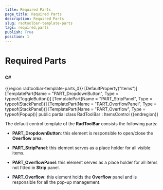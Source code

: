 ```yaml
---
title: Required Parts
page_title: Required Parts
description: Required Parts
slug: radtoolbar-template-parts
tags: required,parts
publish: True
position: 1
---
```


# Required Parts



## 

#### __C#__

{{region radtoolbar-template-parts_0}}
	[DefaultProperty("Items")]
	[TemplatePart(Name = "PART_DropdownButton", Type = typeof(ToggleButton))]
	[TemplatePart(Name = "PART_StripPanel", Type = typeof(StackPanel))]
	[TemplatePart(Name = "PART_OverflowPanel", Type = typeof(StackPanel))]
	[TemplatePart(Name = "PART_Overflow", Type = typeof(Popup))]
	public partial class RadToolBar : ItemsControl
	{{endregion}}



The default control template of the __RadToolBar__ consists the following parts:


* __PART_DropdownButton__: this element is responsible to open/close the __Overflow__ area.

* __PART_StripPanel__: this element serves as a place holder for all visible items.

* __PART_OverflowPanel__: this element serves as a place holder for all items not fitted in 
            __Strip__ panel.

* __PART_Overflow__: this element holds the __Overflow__ panel and is responsible for 
            all the pop-up management.

